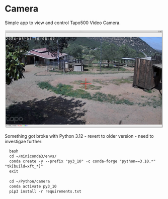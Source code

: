 # Camera

Simple app to view and control Tapo500 Video Camera.

![Camera Screen Shot]( Docs/camera.png)

Something got broke with Python 3.12 - revert to older version - need to investigae further:

      bash
      cd ~/miniconda3/envs/
      conda create -y --prefix "py3_10" -c conda-forge "python==3.10.*" "tk[build=xft_*]"
      exit

      cd ~/Python/camera
      conda activate py3_10
      pip3 install -r requirements.txt
      
